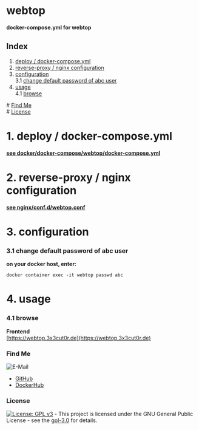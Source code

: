 # webtop

**docker-compose.yml for webtop**  

## Index

1. [deploy / docker-compose.yml](#deploy)  
2. [reverse-proxy / nginx configuration](#reverse-proxy)  
3. [configuration](#configuration)  
  3.1 [change default password of abc user](#change_password-file)  
4. [usage](#usage)  
  4.1 [browse](#browse)  

\# [Find Me](#findme)  
\# [License](#license)  

# 1. deploy / docker-compose.yml <a name="deploy"></a>  
**[see docker/docker-compose/webtop/docker-compose.yml](https://github.com/3x3cut0r/vps/blob/main/docker/docker-compose/webtop/docker-compose.yml)**  

# 2. reverse-proxy / nginx configuration <a name="reverse-proxy"></a>  
**[see nginx/conf.d/webtop.conf](https://github.com/3x3cut0r/vps/blob/main/nginx/conf.d/webtop.conf)**  

# 3. configuration <a name="configuration"></a>  

### 3.1 change default password of abc user <a name="change_password"></a>  
**on your docker host, enter:**  
```shell
docker container exec -it webtop passwd abc

```

# 4. usage <a name="usage"></a>  

### 4.1 browse <a name="browse"></a>  
**Frontend**  
[https://webtop.3x3cut0r.de](https://webtop.3x3cut0r.de)  

### Find Me <a name="findme"></a>

![E-Mail](https://img.shields.io/badge/E--Mail-executor55%40gmx.de-red)
* [GitHub](https://github.com/3x3cut0r)
* [DockerHub](https://hub.docker.com/u/3x3cut0r)

### License <a name="license"></a>

[![License: GPL v3](https://img.shields.io/badge/License-GPLv3-blue.svg)](https://www.gnu.org/licenses/gpl-3.0) - This project is licensed under the GNU General Public License - see the [gpl-3.0](https://www.gnu.org/licenses/gpl-3.0.en.html) for details.
